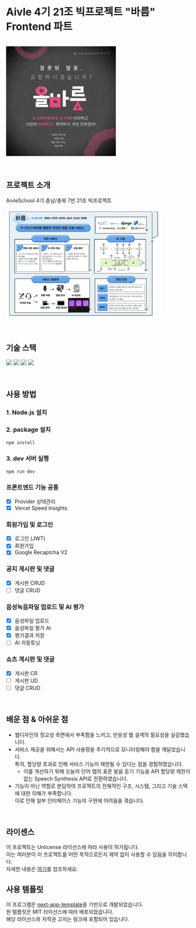 # Aivle 4기 21조 빅프로젝트 "바름" Frontend 파트

<p>
  <br>
  <img src="./logo.jpg" height="300">
  <br>
</p>

<br>

## 프로젝트 소개

<p>
AivleSchool 4기 충남/충북 7반 21조 빅프로젝트
</p>

<p>
<img src="./intro.jpg" height="300">
</p>

<br>

## 기술 스택

<p>
<img src="https://img.shields.io/badge/next.js-000000?style=for-the-badge&logo=nextdotjs&logoColor=white">
<img src="https://img.shields.io/badge/nextui-000000?style=for-the-badge&logo=nextui&logoColor=white">
<img src="https://img.shields.io/badge/tailwindcss-06B6D4?style=for-the-badge&logo=tailwindcss&logoColor=white">
<img src="https://img.shields.io/badge/typescript-3178C6?style=for-the-badge&logo=typescript&logoColor=white">
</p>

<br>

## 사용 방법

### 1. Node.js 설치

### 2. package 설치
    npm install

### 3. dev 서버 실행
    npm run dev 

### 프론트엔드 기능 공통
- [X] Provider 상태관리
- [X] Vercel Speed Insights

### 회원가입 및 로그인
- [X] 로그인 (JWT) 
- [X] 회원가입 
- [X] Google Recaptcha V2

### 공지 게시판 및 댓글
- [X] 게시판 CRUD 
- [ ] 댓글 CRUD

### 음성녹음파일 업로드 및 AI 평가
- [X] 음성파일 업로드 
- [X] 음성파일 평가 AI 
- [X] 평가결과 저장
- [ ] AI 자동튜닝
    
### 쇼츠 게시판 및 댓글
- [X] 게시판 CR
- [ ] 게시판 UD
- [ ] 댓글 CRUD 

<br>

## 배운 점 & 아쉬운 점

- 웹디자인의 정교성 측면에서 부족함을 느끼고, 반응성 웹 설계의 필요성을 실감했습니다.
- 서비스 제공을 위해서는 API 사용량을 주기적으로 모니터링해야 함을 깨달았습니다.<br/>
  특히, 할당량 초과로 인해 서비스 기능이 제한될 수 있다는 점을 경험하였습니다.<br/>
  - 이를 개선하기 위해 오늘의 단어 탭의 표준 발음 듣기 기능을 API 할당량 제한이 없는 Speech Synthesis API로 전환하였습니다.
- 기능이 아닌 역할로 분담하여 프로젝트의 전체적인 구조, 시스템, 그리고 기술 스택에 대한 이해가 부족합니다.<br/>
  이로 인해 일부 인터페이스 기능의 구현에 어려움을 겪습니다.

  
<p align="justify">

</p>

<br>

## 라이센스

이 프로젝트는 Unlicense 라이선스에 따라 사용이 허가됩니다.
<br>이는 여러분이 이 프로젝트를 어떤 목적으로든지 제약 없이 사용할 수 있음을 의미합니다.
<br>자세한 내용은 [여기](http://unlicense.org)를 참조하세요.

## 사용 템플릿

이 프로그램은 [next-app-template](https://github.com/nextui-org/next-app-template)을 기반으로 개발되었습니다.
<br>원 템플릿은 MIT 라이선스에 따라 배포되었습니다.
<br>해당 라이선스와 저작권 고지는 링크에 포함되어 있습니다.
